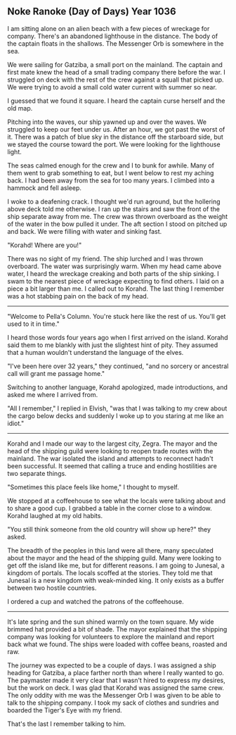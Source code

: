 ## Noke Ranoke (Day of Days) Year 1036

I am sitting alone on an alien beach with a few pieces of wreckage for company. There's an abandoned lighthouse in the distance. The body of the captain floats in the shallows. The Messenger Orb is somewhere in the sea.

We were sailing for Gatziba, a small port on the mainland. The captain and first mate knew the head of a small trading company there before the war. I struggled on deck with the rest of the crew against a squall that picked up. We were trying to avoid a small cold water current with summer so near.

I guessed that we found it square. I heard the captain curse herself and the old map.

Pitching into the waves, our ship yawned up and over the waves. We struggled to keep our feet under us. After an hour, we got past the worst of it. There was a patch of blue sky in the distance off the starboard side, but we stayed the course toward the port. We were looking for the lighthouse light.

The seas calmed enough for the crew and I to bunk for awhile. Many of them went to grab something to eat, but I went below to rest my aching back. I had been away from the sea for too many years. I climbed into a hammock and fell asleep.

I woke to a deafening crack. I thought we'd run aground, but the hollering above deck told me otherwise. I ran up the stairs and saw the front of the ship separate away from me. The crew was thrown overboard as the weight of the water in the bow pulled it under. The aft section I stood on pitched up and back. We were filling with water and sinking fast.

"Korahd! Where are you!"

There was no sight of my friend. The ship lurched and I was thrown overboard. The water was surprisingly warm. When my head came above water, I heard the wreckage creaking and both parts of the ship sinking. I swam to the nearest piece of wreckage expecting to find others. I laid on a piece a bit larger than me. I called out to Korahd. The last thing I remember was a hot stabbing pain on the back of my head.

------

"Welcome to Pella's Column. You're stuck here like the rest of us. You'll get used to it in time."

I heard those words four years ago when I first arrived on the island. Korahd said them to me blankly with just the slightest hint of pity. They assumed that a human wouldn't understand the language of the elves. 

"I've been here over 32 years," they continued, "and no sorcery or ancestral call will grant me passage home."

Switching to another language, Korahd apologized, made introductions, and asked me where I arrived from.

"All I remember," I replied in Elvish, "was that I was talking to my crew about the cargo below decks and suddenly I woke up to you staring at me like an idiot."

------

Korahd and I made our way to the largest city, Zegra. The mayor and the head of the shipping guild were looking to reopen trade routes with the mainland. The war isolated the island and attempts to reconnect hadn't been successful. It seemed that calling a truce and ending hostilities are two separate things.

"Sometimes this place feels like home," I thought to myself.

We stopped at a coffeehouse to see what the locals were talking about and to share a good cup. I grabbed a table in the corner close to a window. Korahd laughed at my old habits.

"You still think someone from the old country will show up here?" they asked. 

The breadth of the peoples in this land were all there, many speculated about the mayor and the head of the shipping guild. Many were looking to get off the island like me, but for different reasons.  I am going to Junesal, a kingdom of portals. The locals scoffed at the stories. They told me that Junesal is a new kingdom with weak-minded king. It only exists as a buffer between two hostile countries.

I ordered a cup and watched the patrons of the coffeehouse.

------

It's late spring and the sun shined warmly on the town square. My wide brimmed hat provided a bit of shade. The mayor explained that the shipping company was looking for volunteers to explore the mainland and report back what we found. The ships were loaded with coffee beans, roasted and raw.

The journey was expected to be a couple of days. I was assigned a ship heading for Gatziba, a place farther north than where I really wanted to go. The paymaster made it very clear that I wasn't hired to express my desires, but the work on deck. I was glad that Korahd was assigned the same crew. The only oddity with me was the Messenger Orb I was given to be able to talk to the shipping company. I took my sack of clothes and sundries and boarded the Tiger's Eye with my friend.

That's the last I remember talking to him.